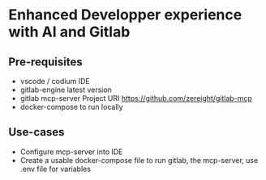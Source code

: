 # Enhanced Developper experience with AI and Gitlab



## Pre-requisites

- vscode / codium IDE
- gitlab-engine latest version
- gitlab mcp-server Project URI	https://github.com/zereight/gitlab-mcp
- docker-compose to run locally

## Use-cases

- Configure mcp-server into IDE
- Create a usable docker-compose file to run gitlab, the mcp-server, use .env file for variables


